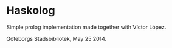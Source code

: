 Haskolog
========

Simple prolog implementation made together with Víctor López.

Göteborgs Stadsbibliotek, May 25 2014.
